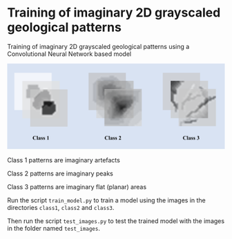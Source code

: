 # Training of imaginary 2D grayscaled geological patterns
Training of imaginary 2D grayscaled geological patterns using a Convolutional Neural Network based model 

![alt text](train_data_classes.png)

Class 1 patterns are imaginary artefacts

Class 2 patterns are imaginary peaks

Class 3 patterns are imaginary flat (planar) areas

Run the script `train_model.py` to train a model using the images in the directories `class1`, `class2` and `class3`. 

Then run the script `test_images.py` to test the trained model with the images in the folder named `test_images`.
